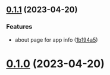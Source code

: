 ## [0.1.1](https://github.com/alexcode-cc/Rails701/compare/0.1.0...0.1.1) (2023-04-20)


### Features

* about page for app info ([1b194a5](https://github.com/alexcode-cc/Rails701/commit/1b194a55572e3770d10087d4cc4ac396156c8e54))



# [0.1.0](https://github.com/alexcode-cc/Rails701/tree/0.1.0) (2023-04-20)



